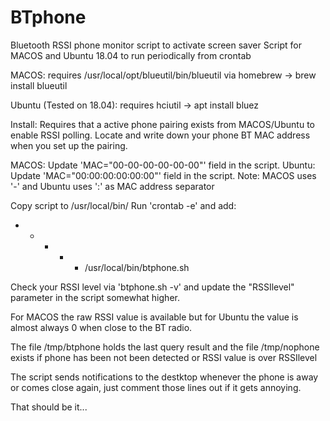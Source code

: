 # BTphone
Bluetooth RSSI phone monitor script to activate screen saver
Script for MACOS and Ubuntu 18.04 to run periodically from crontab


MACOS:
requires /usr/local/opt/blueutil/bin/blueutil via homebrew ->
	brew install blueutil

Ubuntu (Tested on 18.04):
requires hciutil -> 
	apt install bluez

Install:
Requires that a active phone pairing exists from MACOS/Ubuntu to enable RSSI polling.
Locate and write down your phone BT MAC address when you set up the pairing.

MACOS:  Update 'MAC="00-00-00-00-00-00"' field in the script.
Ubuntu: Update 'MAC="00:00:00:00:00:00"' field in the script.
Note: MACOS uses '-' and Ubuntu uses ':' as MAC address separator

Copy script to /usr/local/bin/
Run 'crontab -e' and add:
* * * * *  /usr/local/bin/btphone.sh

Check your RSSI level via 'btphone.sh -v' and update the "RSSIlevel" parameter in the script somewhat higher.

For MACOS the raw RSSI value is available but for Ubuntu the value is almost always 0 when close to the BT radio.

The file /tmp/btphone holds the last query result and the file /tmp/nophone exists if phone has been not been detected or RSSI value is over RSSIlevel

The script sends notifications to the destktop whenever the phone is away or comes close again, just comment those lines out if it gets annoying.

That should be it... 
